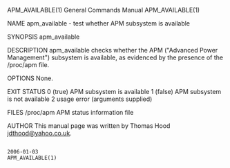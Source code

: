 APM_AVAILABLE(1)                                                                         General Commands Manual                                                                         APM_AVAILABLE(1)

NAME
       apm_available - test whether APM subsystem is available

SYNOPSIS
       apm_available

DESCRIPTION
       apm_available checks whether the APM ("Advanced Power Management") subsystem is available, as evidenced by the presence of the /proc/apm file.

OPTIONS
       None.

EXIT STATUS
       0 (true)       APM subsystem is available
       1 (false)      APM subsystem is not available
       2              usage error (arguments supplied)

FILES
       /proc/apm         APM status information file

AUTHOR
       This manual page was written by Thomas Hood <jdthood@yahoo.co.uk>.

                                                                                                2006-01-03                                                                               APM_AVAILABLE(1)
